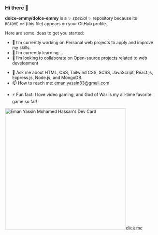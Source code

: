 ### Hi there 👋


**dolce-emmy/dolce-emmy** is a ✨ _special_ ✨ repository because its `README.md` (this file) appears on your GitHub profile.

Here are some ideas to get you started:

- 🔭 I’m currently working on Personal web projects to apply and improve my skills.
- 🌱 I’m currently learning ...
- 👯 I’m looking to collaborate on Open-source projects related to web development
<!-- - 🤔 I’m looking for help with ... -->
- 💬 Ask me about HTML, CSS, Tailwind CSS, SCSS, JavaScript, React.js, Express.js, Node.js, and MongoDB.
- 📫 How to reach me: eman.yassin83@gmail.com
<!-- - 😄 Pronouns: ... -->
- ⚡ Fun fact: I love video gaming, and God of War is my all-time favorite game so far!


<a href="https://app.daily.dev/dolce-emmy"><img src="https://api.daily.dev/devcards/7214629a125642478ad7b31f45f47a20.png?r=gq4" width="400" alt="Eman Yassin Mohamed Hassan's Dev Card"/>click me</a>
